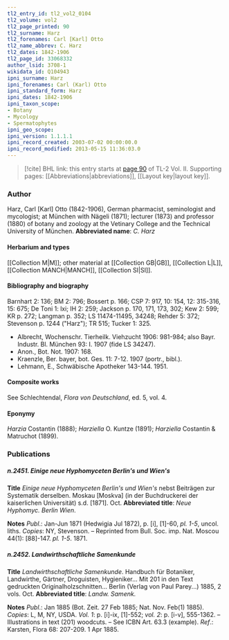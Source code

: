 ```yaml
---
tl2_entry_id: tl2_vol2_0104
tl2_volume: vol2
tl2_page_printed: 90
tl2_surname: Harz
tl2_forenames: Carl [Karl] Otto
tl2_name_abbrev: C. Harz
tl2_dates: 1842-1906
tl2_page_id: 33068332
author_lsid: 3708-1
wikidata_id: Q104943
ipni_surname: Harz
ipni_forenames: Carl (Karl) Otto
ipni_standard_form: Harz
ipni_dates: 1842-1906
ipni_taxon_scope: 
- Botany
- Mycology
- Spermatophytes
ipni_geo_scope: 
ipni_version: 1.1.1.1
ipni_record_created: 2003-07-02 00:00:00.0
ipni_record_modified: 2013-05-15 11:36:03.0
---
```



> [!cite] BHL link: this entry starts at [page 90](https://www.biodiversitylibrary.org/page/33068332) of TL-2 Vol. II.
> Supporting pages: [[Abbreviations|abbreviations]], [[Layout key|layout key]].

### Author

Harz, Carl \[Karl\] Otto (1842-1906), German pharmacist, seminologist and mycologist; at München with Nägeli (1871); lecturer (1873) and professor (1880) of botany and zoology at the Vetinary College and the Technical University of München. 
**Abbreviated name**: *C. Harz*

#### Herbarium and types

[[Collection M|M]]; other material at [[Collection GB|GB]], [[Collection L|L]], [[Collection MANCH|MANCH]], [[Collection SI|SI]].

#### Bibliography and biography

Barnhart 2: 136; BM 2: 796; Bossert p. 166; CSP 7: 917, 10: 154, 12: 315-316, 15: 675; De Toni 1: lxi; IH 2: 259; Jackson p. 170, 171, 173, 302; Kew 2: 599; KR p. 272; Langman p. 352; LS 11474-11495, 34248; Rehder 5: 372; Stevenson p. 1244 ("Harz"); TR 515; Tucker 1: 325.
- Albrecht, Wochenschr. Tierheilk. Viehzucht 1906: 981-984; also Bayr. Industr. Bl. München 93: I. 1907 (fide LS 34247).
- Anon., Bot. Not. 1907: 168.
- Kraenzle, Ber. bayer, bot. Ges. 11: 7-12. 1907 (portr., bibl.).
- Lehmann, E., Schwäbische Apotheker 143-144. 1951.

#### Composite works

See Schlechtendal, *Flora von Deutschland*, ed. 5, vol. 4.

#### Eponymy

*Harzia* Costantin (1888); *Harziella* O. Kuntze (1891); *Harziella* Costantin & Matruchot (1899).

### Publications

##### n.2451. Einige neue Hyphomyceten Berlin's und Wien's

**Title**
*Einige neue Hyphomyceten Berlin's und Wien's* nebst Beiträgen zur Systematik derselben. Moskau \[Moskva\] (in der Buchdruckerei der kaiserlichen Universität) s.d. \[1871\]. Oct.
**Abbreviated title**: *Neue Hyphomyc. Berlin Wien*.

**Notes**
*Publ*.: Jan-Jun 1871 (Hedwigia Jul 1872), p. \[i\], \[1\]-60, *pl. 1-5*, uncol. liths. *Copies*: NY, Stevenson. – Reprinted from Bull. Soc. imp. Nat. Moscou 44(1): \[88\]-147. *pl. 1-5*. 1871.

##### n.2452. Landwirthschaftliche Samenkunde

**Title**
*Landwirthschaftliche Samenkunde*. Handbuch für Botaniker, Landwirthe, Gärtner, Droguisten, Hygieniker... Mit 201 in den Text gedruckten Originalholzschnitten... Berlin (Verlag von Paul Parey...) 1885, 2 vols. Oct.
**Abbreviated title**: *Landw. Samenk.*

**Notes**
*Publ*.: Jan 1885 (Bot. Zeit. 27 Feb 1885; Nat. Nov. Feb(1) 1885). *Copies*: L, M, NY, USDA.
*Vol. 1*: p. \[i\]-ix, \[1\]-552; *vol. 2*: p. \[i-v\], 555-1362. – Illustrations in text (201) woodcuts. – See ICBN Art. 63.3 (example).
*Ref*.: Karsten, Flora 68: 207-209. 1 Apr 1885.

